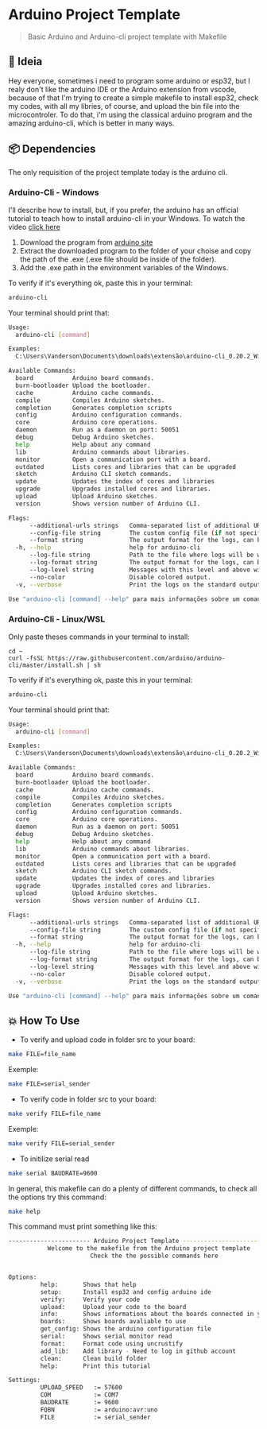 # Arduino Project Template

> Basic Arduino and Arduino-cli project template with Makefile

## 🚀 Ideia 
Hey everyone, sometimes i need to program some arduino or esp32, but I realy don't like the arduino IDE or the Arduino extension from vscode, because of that I'm trying to create a simple makefile to install esp32, check my codes, with all my libries, of course, and upload the bin file into the microcontroler.
To do that, i'm using the classical arduino program and the amazing arduino-cli, which is better in many ways.

## 📦 Dependencies
The only requisition of the project template today is the arduino cli. 
### Arduino-Cli - Windows

I'll describe how to install, but, if you prefer, the arduino has an official tutorial to teach how to install arduino-cli in your Windows. To watch the video [click here](https://youtu.be/1jMWsFER-Bc)

1. Download the program from [arduino site](https://arduino.github.io/arduino-cli/dev/installation/)
2. Extract the downloaded program to the folder of your choise and copy the path of the .exe (.exe file should be inside of the folder).
3. Add the .exe path in the environment variables of the Windows.

To verify if it's everything ok, paste this in your terminal:

```bash
arduino-cli
```

Your terminal should print that:

```bash
Usage:
  arduino-cli [command]

Examples:
  C:\Users\Vanderson\Documents\downloads\extensão\arduino-cli_0.20.2_Windows_64bit\arduino-cli.exe <command> [flags...]

Available Commands:
  board           Arduino board commands.
  burn-bootloader Upload the bootloader.
  cache           Arduino cache commands.
  compile         Compiles Arduino sketches.
  completion      Generates completion scripts
  config          Arduino configuration commands.
  core            Arduino core operations.
  daemon          Run as a daemon on port: 50051
  debug           Debug Arduino sketches.
  help            Help about any command
  lib             Arduino commands about libraries.
  monitor         Open a communication port with a board.
  outdated        Lists cores and libraries that can be upgraded
  sketch          Arduino CLI sketch commands.
  update          Updates the index of cores and libraries
  upgrade         Upgrades installed cores and libraries.
  upload          Upload Arduino sketches.
  version         Shows version number of Arduino CLI.

Flags:
      --additional-urls strings   Comma-separated list of additional URLs for the Boards Manager.
      --config-file string        The custom config file (if not specified the default will be used).
      --format string             The output format for the logs, can be: text, json, jsonmini (default "text")
  -h, --help                      help for arduino-cli
      --log-file string           Path to the file where logs will be written.
      --log-format string         The output format for the logs, can be: text, json
      --log-level string          Messages with this level and above will be logged. Valid levels are: trace, debug, info, warn, error, fatal, panic
      --no-color                  Disable colored output.
  -v, --verbose                   Print the logs on the standard output.

Use "arduino-cli [command] --help" para mais informações sobre um comando.

```

### Arduino-Cli - Linux/WSL

Only paste theses commands in your terminal to install:

```
cd ~
curl -fsSL https://raw.githubusercontent.com/arduino/arduino-cli/master/install.sh | sh
```

To verify if it's everything ok, paste this in your terminal:

```bash
arduino-cli
```

Your terminal should print that:

```bash
Usage:
  arduino-cli [command]

Examples:
  C:\Users\Vanderson\Documents\downloads\extensão\arduino-cli_0.20.2_Windows_64bit\arduino-cli.exe <command> [flags...]

Available Commands:
  board           Arduino board commands.
  burn-bootloader Upload the bootloader.
  cache           Arduino cache commands.
  compile         Compiles Arduino sketches.
  completion      Generates completion scripts
  config          Arduino configuration commands.
  core            Arduino core operations.
  daemon          Run as a daemon on port: 50051
  debug           Debug Arduino sketches.
  help            Help about any command
  lib             Arduino commands about libraries.
  monitor         Open a communication port with a board.
  outdated        Lists cores and libraries that can be upgraded
  sketch          Arduino CLI sketch commands.
  update          Updates the index of cores and libraries
  upgrade         Upgrades installed cores and libraries.
  upload          Upload Arduino sketches.
  version         Shows version number of Arduino CLI.

Flags:
      --additional-urls strings   Comma-separated list of additional URLs for the Boards Manager.
      --config-file string        The custom config file (if not specified the default will be used).
      --format string             The output format for the logs, can be: text, json, jsonmini (default "text")
  -h, --help                      help for arduino-cli
      --log-file string           Path to the file where logs will be written.
      --log-format string         The output format for the logs, can be: text, json
      --log-level string          Messages with this level and above will be logged. Valid levels are: trace, debug, info, warn, error, fatal, panic
      --no-color                  Disable colored output.
  -v, --verbose                   Print the logs on the standard output.

Use "arduino-cli [command] --help" para mais informações sobre um comando.

```

## 💥 How To Use

- To verify and upload code in folder src to your board:
```bash
make FILE=file_name
```
Exemple:
```bash
make FILE=serial_sender
```

- To verify code in folder src to your board:
```bash
make verify FILE=file_name
```
Exemple:
```bash
make verify FILE=serial_sender
```

- To initilize serial read
```bash
make serial BAUDRATE=9600
```

In general, this makefile can do a plenty of different commands, to check all the options try this command:
```bash
make help
```
This command must print something like this:
```bash
----------------------- Arduino Project Template ------------------------------
           Welcome to the makefile from the Arduino project template
                       Check the the possible commands here


Options:
         help:       Shows that help
         setup:      Install esp32 and config arduino ide
         verify:     Verify your code
         upload:     Upload your code to the board
         info:       Shows informations about the boards connected in your computer
         boards:     Shows boards avaliable to use
         get_config: Shows the arduino configuration file
         serial:     Shows serial monitor read
         format:     Format code using uncrustify
         add_lib:    Add library - Need to log in github account
         clean:      Clean build folder
         help:       Print this tutorial

Settings:
         UPLOAD_SPEED   := 57600
         COM            := COM7
         BAUDRATE       := 9600
         FQBN           := arduino:avr:uno
         FILE           := serial_sender
```

